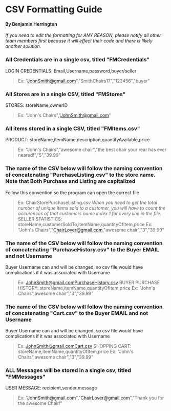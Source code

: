 # CSV Formatting Guide

#### By Benjamin Herrington

*If you need to edit the formatting for ANY REASON, please notify all other team members first because it will effect their code and there is likely another solution.*

### All Credentials are in a single csv, titled "FMCredentials"
LOGIN CREDENTIALS: Email,Username,password,buyer/seller
> Ex: "JohnSmith@gmail.com","SmithChairs17","123456","buyer"

### All Stores are in a single CSV, titled "FMStores"
STORES: storeName,ownerID
> Ex: "John's Chairs","JohnSmith@gmail.com"

### All items stored in a single CSV, titled "FMItems.csv"
PRODUCT: storeName,itemName,description,quantityAvailable,price
> Ex: "John's Chairs","awesome chair","the best chair your rear has ever neared!","5","39.99"

### The name of the CSV below will follow the naming convention of concatenating "PurchaseListing.csv" to the store name. Note that Both Purchase and Listing are capitalized
Follow this convention so the program can open the correct file
> Ex: ChairStorePurchaseListing.csv
*When you need to get the total number of unique items sold to a customer, you will have to count the occurences of that customers name index 1 for every line in the file.*
SELLER STATISTICS: storeName,customerSoldTo,itemName,quantityOfItem,price
> Ex: "John's Chairs","ChairLover@gmail.com,"awesome chair","3","39.99"

### The name of the CSV below will follow the naming convention of concatenating "PurchaseHistory.csv" to the Buyer **EMAIL** and not Username
Buyer Username can and will be changed, so csv file would have complications if it was associated with Username
> Ex: JohnSmith@gmail.comPurchaseHistory.csv
BUYER PURCHASE HISTORY: storeName,itemName,quantityOfItem,price
> Ex: "John's Chairs",awesome chair","3","39.99"

### The name of the CSV below will follow the naming convention of concatenating "Cart.csv" to the Buyer **EMAIL** and not Username
Buyer Username can and will be changed, so csv file would have complications if it was associated with Username
> Ex: JohnSmith@gmail.comCart.csv
SHOPPING CART: storeName,itemName,quantityOfItem,price
> Ex: "John's Chairs",awesome chair","3","39.99"

### ALL Messages will be stored in a single csv, titled "FMMessages"
USER MESSAGE: recipient,sender,message
> Ex: "JohnSmith@gmail.com","ChairLover@gmail.com","Thank you for the awesome Chair!"
